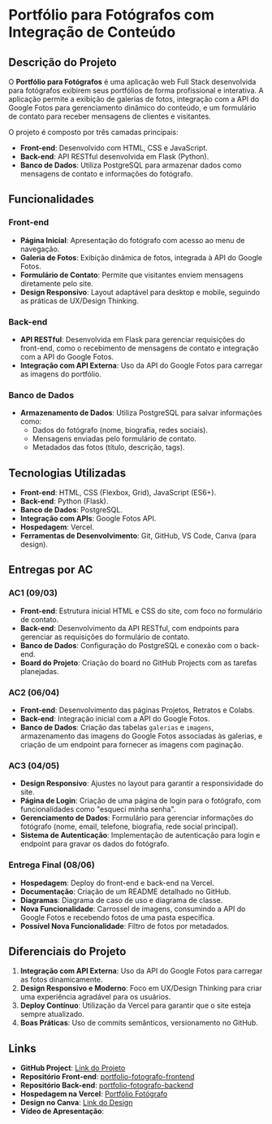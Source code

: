 # Portfólio para Fotógrafos com Integração de Conteúdo

## Descrição do Projeto

O **Portfólio para Fotógrafos** é uma aplicação web Full Stack desenvolvida para fotógrafos exibirem seus portfólios de forma profissional e interativa. A aplicação permite a exibição de galerias de fotos, integração com a API do Google Fotos para gerenciamento dinâmico do conteúdo, e um formulário de contato para receber mensagens de clientes e visitantes.

O projeto é composto por três camadas principais:
- **Front-end**: Desenvolvido com HTML, CSS e JavaScript.
- **Back-end**: API RESTful desenvolvida em Flask (Python).
- **Banco de Dados**: Utiliza PostgreSQL para armazenar dados como mensagens de contato e informações do fotógrafo.

## Funcionalidades

### Front-end
- **Página Inicial**: Apresentação do fotógrafo com acesso ao menu de navegação.
- **Galeria de Fotos**: Exibição dinâmica de fotos, integrada à API do Google Fotos.
- **Formulário de Contato**: Permite que visitantes enviem mensagens diretamente pelo site.
- **Design Responsivo**: Layout adaptável para desktop e mobile, seguindo as práticas de UX/Design Thinking.

### Back-end
- **API RESTful**: Desenvolvida em Flask para gerenciar requisições do front-end, como o recebimento de mensagens de contato e integração com a API do Google Fotos.
- **Integração com API Externa**: Uso da API do Google Fotos para carregar as imagens do portfólio.

### Banco de Dados
- **Armazenamento de Dados**: Utiliza PostgreSQL para salvar informações como:
  - Dados do fotógrafo (nome, biografia, redes sociais).
  - Mensagens enviadas pelo formulário de contato.
  - Metadados das fotos (título, descrição, tags).

## Tecnologias Utilizadas

- **Front-end**: HTML, CSS (Flexbox, Grid), JavaScript (ES6+).
- **Back-end**: Python (Flask).
- **Banco de Dados**: PostgreSQL.
- **Integração com APIs**: Google Fotos API.
- **Hospedagem**: Vercel.
- **Ferramentas de Desenvolvimento**: Git, GitHub, VS Code, Canva (para design).

## Entregas por AC

### AC1 (09/03)
- **Front-end**: Estrutura inicial HTML e CSS do site, com foco no formulário de contato.
- **Back-end**: Desenvolvimento da API RESTful, com endpoints para gerenciar as requisições do formulário de contato.
- **Banco de Dados**: Configuração do PostgreSQL e conexão com o back-end.
- **Board do Projeto**: Criação do board no GitHub Projects com as tarefas planejadas.

### AC2 (06/04)
- **Front-end**: Desenvolvimento das páginas Projetos, Retratos e Colabs.
- **Back-end**: Integração inicial com a API do Google Fotos.
- **Banco de Dados**: Criação das tabelas `galerias` e `imagens`, armazenamento das imagens do Google Fotos associadas às galerias, e criação de um endpoint para fornecer as imagens com paginação.

### AC3 (04/05)
- **Design Responsivo**: Ajustes no layout para garantir a responsividade do site.
- **Página de Login**: Criação de uma página de login para o fotógrafo, com funcionalidades como "esqueci minha senha".
- **Gerenciamento de Dados**: Formulário para gerenciar informações do fotógrafo (nome, email, telefone, biografia, rede social principal).
- **Sistema de Autenticação**: Implementação de autenticação para login e endpoint para gravar os dados do fotógrafo.

### Entrega Final (08/06)
- **Hospedagem**: Deploy do front-end e back-end na Vercel.
- **Documentação**: Criação de um README detalhado no GitHub.
- **Diagramas**: Diagrama de caso de uso e diagrama de classe.
- **Nova Funcionalidade**: Carrossel de imagens, consumindo a API do Google Fotos e recebendo fotos de uma pasta específica.
- **Possível Nova Funcionalidade**: Filtro de fotos por metadados.

## Diferenciais do Projeto

1. **Integração com API Externa**: Uso da API do Google Fotos para carregar as fotos dinamicamente.
2. **Design Responsivo e Moderno**: Foco em UX/Design Thinking para criar uma experiência agradável para os usuários.
3. **Deploy Contínuo**: Utilização da Vercel para garantir que o site esteja sempre atualizado.
4. **Boas Práticas**: Uso de commits semânticos, versionamento no GitHub.

## Links

- **GitHub Project**: [Link do Projeto](https://github.com/users/bruclares/projects/3)
- **Repositório Front-end**: [portfolio-fotografo-frontend](https://github.com/bruclares/portfolio-fotografo-frontend)
- **Repositório Back-end**: [portfolio-fotografo-backend](https://github.com/bruclares/portfolio-fotografo-backend)
- **Hospedagem na Vercel**: [Portfólio Fotógrafo](https://portfolio-fotografo.vercel.app/)
- **Design no Canva**: [Link do Design](https://www.canva.com/design/DAGdA_GiiT4/Cwp1Fd92u-JSd0oN7unAgg/view?utm_content=DAGdA_GiiT4&utm_campaign=designshare&utm_medium=link2&utm_source=uniquelinks&utlId=h0d9a7d5038)
- **Vídeo de Apresentação**:

